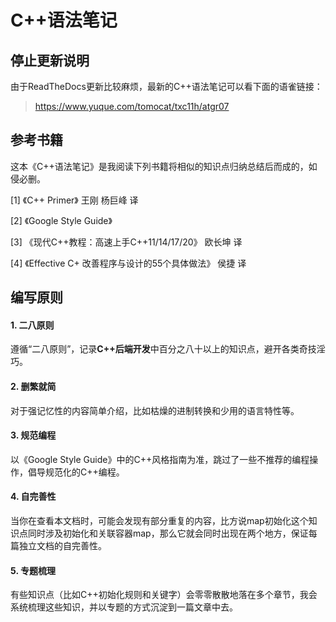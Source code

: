 # C++语法笔记

## 停止更新说明

由于ReadTheDocs更新比较麻烦，最新的C++语法笔记可以看下面的语雀链接：
> https://www.yuque.com/tomocat/txc11h/atgr07

## 参考书籍

这本《C++语法笔记》是我阅读下列书籍将相似的知识点归纳总结后而成的，如侵必删。

[1] 《C++ Primer》  王刚 杨巨峰 译

[2] 《Google Style Guide》

[3] 《现代C++教程：高速上手C++11/14/17/20》 欧长坤 译

[4] 《Effective C+ 改善程序与设计的55个具体做法》 侯捷 译

## 编写原则

#### 1. 二八原则

遵循“二八原则”，记录**C++后端开发**中百分之八十以上的知识点，避开各类奇技淫巧。

#### 2. 删繁就简

对于强记忆性的内容简单介绍，比如枯燥的进制转换和少用的语言特性等。

#### 3. 规范编程

以《Google Style Guide》中的C++风格指南为准，跳过了一些不推荐的编程操作，倡导规范化的C++编程。

#### 4. 自完善性

当你在查看本文档时，可能会发现有部分重复的内容，比方说map初始化这个知识点同时涉及初始化和关联容器map，那么它就会同时出现在两个地方，保证每篇独立文档的自完善性。

#### 5. 专题梳理

有些知识点（比如C++初始化规则和关键字）会零零散散地落在多个章节，我会系统梳理这些知识，并以专题的方式沉淀到一篇文章中去。
